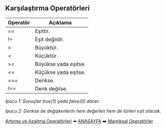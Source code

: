 ## Karşılaştırma Operatörleri

| Operatör | Açıklama |
|----|----|
| \== | Eşittir. |
| \!= | Eşit değildir. |
| \> | Büyüktür. |
| \< | Küçüktür. |
| \>= | Büyükse yada eşitse. |
| \<= | Küçükse yada eşitse. |
| \=== | Denkse. |
| \!== | Denk değilse. |

*İpucu 1: Sonuçlar true(1) yada false(0) döner.*

*İpucu 2: Denkse de değişkenlerin hem değerleri hem de türleri eşit olacak.*


[Artırma ve Azaltma Operatörleri](https://github.com/yeniceri1453/Ubuntu-Php/blob/master/notlar/artirma_azaltma.md) :arrow_left: [ANASAYFA](https://github.com/yeniceri1453/Ubuntu-Php) :arrow_right: [Mantıksal Operatörler](https://github.com/yeniceri1453/Ubuntu-Php/blob/master/notlar/mantiksal.md)
